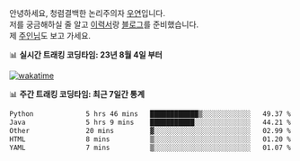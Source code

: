 안녕하세요, 청렴결백한 논리주의자 [우연](https://dev-wooyeon.github.io/quiz-app/)입니다.  
저를 궁금해하실 줄 알고 [이력서](https://ieunune.notion.site/d836ecc9172144d4b39f185b89f16a62)랑 [블로그](https://notion-blog-ieunune.vercel.app)를 준비했습니다.  
제 [주인님](https://www.instagram.com/lovely_hiru_hari_s2/)도 보고 가세요.


📊 **실시간 트래킹 코딩타임: 23년 8월 4일 부터**  

[![wakatime](https://wakatime.com/badge/user/099dd627-fdab-4072-b87a-fa91c7a76d8d.svg?style=for-the-badge)](https://wakatime.com/@099dd627-fdab-4072-b87a-fa91c7a76d8d)

📊 **주간 트래킹 코딩타임: 최근 7일간 통계**

<!--START_SECTION:waka-->

```txt
Python             5 hrs 46 mins   ████████████▒░░░░░░░░░░░░   49.37 %
Java               5 hrs 9 mins    ███████████░░░░░░░░░░░░░░   44.21 %
Other              20 mins         ▓░░░░░░░░░░░░░░░░░░░░░░░░   02.99 %
HTML               8 mins          ▒░░░░░░░░░░░░░░░░░░░░░░░░   01.20 %
YAML               7 mins          ▒░░░░░░░░░░░░░░░░░░░░░░░░   01.07 %
```

<!--END_SECTION:waka-->

<!-- ![](./profile-3d-contrib/profile-night-view.svg)-->
